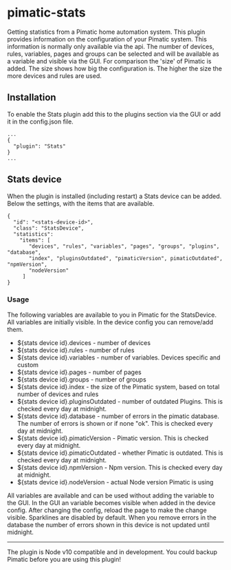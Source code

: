 pimatic-stats
===================

Getting statistics from a Pimatic home automation system.
This plugin provides information on the configuration of your Pimatic system. This information is normally only available via the api. The number of devices, rules, variables, pages and groups can be selected and will be available as a variable and visible via the GUI. For comparison the 'size' of Pimatic is added. The size shows how big the configuration is. The higher the size the more devices and rules are used.

Installation
------------
To enable the Stats plugin add this to the plugins section via the GUI or add it in the config.json file.

```
...
{
  "plugin": "Stats"
}
...
```

Stats device
-----------------
When the plugin is installed (including restart) a Stats device can be added. Below the settings, with the items that are available.

```
{
  "id": "<stats-device-id>",
  "class": "StatsDevice",
  "statistics":
    "items": [
       "devices", "rules", "variables", "pages", "groups", "plugins", "database", 
       "index", "pluginsOutdated", "pimaticVersion", pimaticOutdated", "npmVersion", 
       "nodeVersion"
     ]
}
```
### Usage

The following variables are available to you in Pimatic for the StatsDevice. All variables are initially visible. In the device config you can remove/add them.

* ${stats device id}.devices          - number of devices
* ${stats device id}.rules            - number of rules
* ${stats device id}.variables        - number of variables. Devices specific and custom
* ${stats device id}.pages            - number of pages
* ${stats device id}.groups           - number of groups
* ${stats device id}.index      	    - the size of the Pimatic system,  based on total number of devices and rules
* ${stats device id}.pluginsOutdated  - number of outdated Plugins. This is checked every day at midnight.
* ${stats device id}.database         - number of errors in the pimatic database. The number of errors is shown or if none "ok". This is checked every day at midnight.
* ${stats device id}.pimaticVersion   - Pimatic version. This is checked every day at midnight.
* ${stats device id}.pimaticOutdated  - whether Pimatic is outdated. This is checked every day at midnight.
* ${stats device id}.npmVersion   	  - Npm version. This is checked every day at midnight.
* ${stats device id}.nodeVersion      - actual Node version Pimatic is using


All variables are available and can be used without adding the variable to the GUI. In the GUI an variable becomes visible when added in the device config. After changing the config, reload the page to make the change visible. Sparklines are disabled by default.
When you remove errors in the database the number of errors shown in this device is not updated until midnight.

---------

The plugin is Node v10 compatible and in development. You could backup Pimatic before you are using this plugin!
